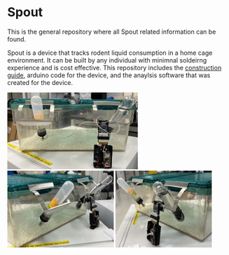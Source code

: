 # Spout
This is the general repository where all Spout related information can be found. 

Spout is a device that tracks rodent liquid consumption in a home cage environment. It can be built by any individual with minimnal soldeirng experience and is cost effective. This repository includes the [construction guide](https://github.com/eb-margolis-neuroscience-lab/Spout/tree/main/Spout_Construction_Guide), arduino code for the device, and the anaylsis software that was created for the device. 

<img src="./images/large cage front.jpg" alt="drawing" height="175"/> <img src="./images/Large cage side angle.jpg" alt="drawing" height="175"/> <img src="./images/large cage side angle 2.jpg" alt="drawing" height="175"/>
